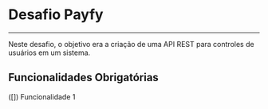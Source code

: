 # Desafio Payfy
-----

Neste desafio, o objetivo era a criação de uma API REST para controles de usuários em um sistema.

## Funcionalidades Obrigatórias

([]) Funcionalidade 1